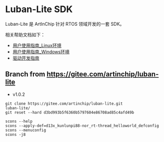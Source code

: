 ﻿# Luban-Lite SDK

Luban-Lite 是 ArtInChip 针对 RTOS 领域开发的一套 SDK。

相关帮助文档如下：

- [用户使用指南_Linux环境](doc/luban-lite_user_guid_linux.md)
- [用户使用指南_Windows环境](doc/luban-lite_user_guid_windows.md)
- [驱动开发指南](doc/luban-lite_driver_development_guid.md)

## Branch from https://gitee.com/artinchip/luban-lite
* v1.0.2
```
git clone https://gitee.com/artinchip/luban-lite.git
luban-lite/
git reset --hard d3bd993b5f6360b5797604e86708ad85c4afd49b

scons --help
scons --apply-def=d13x_kunlunpi88-nor_rt-thread_helloworld_defconfig
scons --menuconfig
scons -j8
```
